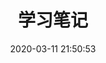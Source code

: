 ---
pageComponent: 
  name: Catalogue
  data: 
    key: 01.学习笔记
    imgUrl: /img/note.png
    description: 个人自学过程中的学习笔记
title: 学习笔记
date: 2020-03-11 21:50:53
permalink: /note
sidebar: false
article: false
comment: false
editLink: false
---